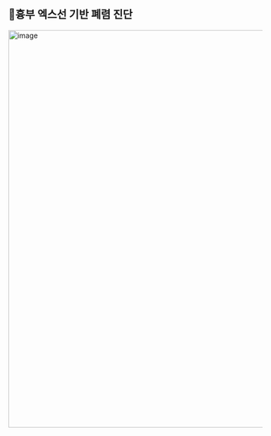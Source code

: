 ## 📌흉부 엑스선 기반 폐렴 진단

<img width="1514" height="789" alt="image" src="https://github.com/user-attachments/assets/82c06252-76b0-4d88-ba72-f923ac0c43d7" />
